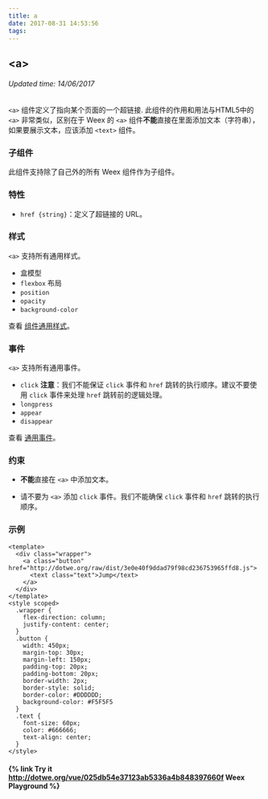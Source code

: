 ```yaml
---
title: a
date: 2017-08-31 14:53:56
tags:
---
```


## &lt;a&gt;
###### Updated time: 14/06/2017
`<a>` 组件定义了指向某个页面的一个超链接. 此组件的作用和用法与HTML5中的 `<a>` 非常类似，区别在于 Weex 的 `<a>`
组件**不能**直接在里面添加文本（字符串），如果要展示文本，应该添加 `<text>` 组件。

### 子组件
此组件支持除了自己外的所有 Weex 组件作为子组件。

### 特性
* `href {string}`：定义了超链接的 URL。

### 样式
`<a>` 支持所有通用样式。

* 盒模型
* `flexbox` 布局
* `position`
* `opacity`
* `background-color`

查看 [组件通用样式](http://weex.apache.org/cn/references/common-style.html)。

### 事件
`<a>` 支持所有通用事件。

* `click`
__注意__：我们不能保证 `click` 事件和 `href` 跳转的执行顺序。建议不要使用 `click` 事件来处理 `href` 跳转前的逻辑处理。
* `longpress`
* `appear`
* `disappear`

查看 [通用事件](http://weex.apache.org/cn/references/common-event.html)。

### 约束
* **不能**直接在 `<a>` 中添加文本。

* 请不要为 `<a>` 添加 `click` 事件。我们不能确保 `click` 事件和 `href` 跳转的执行顺序。

### 示例
```
<template>
  <div class="wrapper">
    <a class="button" href="http://dotwe.org/raw/dist/3e0e40f9ddad79f98cd236753965ffd8.js">
      <text class="text">Jump</text>
    </a>
  </div>
</template>
<style scoped>
  .wrapper {
    flex-direction: column;
    justify-content: center;
  }
  .button {
    width: 450px;
    margin-top: 30px;
    margin-left: 150px;
    padding-top: 20px;
    padding-bottom: 20px;
    border-width: 2px;
    border-style: solid;
    border-color: #DDDDDD;
    background-color: #F5F5F5
  }
  .text {
    font-size: 60px;
    color: #666666;
    text-align: center;
  }
</style>
```
#### {% link Try it http://dotwe.org/vue/025db54e37123ab5336a4b848397660f Weex Playground %}
